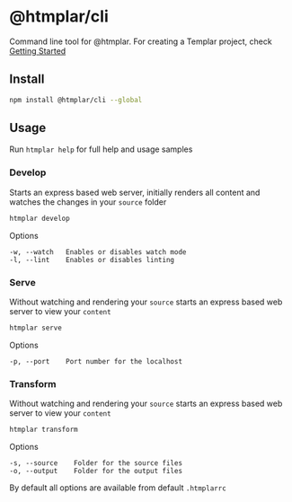 # @htmplar/cli

Command line tool for @htmplar. For creating a Templar project, check [Getting Started](../../README.md)


## Install

``` bash
npm install @htmplar/cli --global
```

## Usage

Run `htmplar help` for full help and usage samples

### Develop
Starts an express based web server, initially renders all content and watches the changes in your `source` folder

``` bash
htmplar develop
```

Options

```
-w, --watch   Enables or disables watch mode
-l, --lint    Enables or disables linting
```

### Serve
Without watching and rendering your `source` starts an express based web server to view your `content`

``` bash
htmplar serve
```

Options

```
-p, --port    Port number for the localhost
```

### Transform
Without watching and rendering your `source` starts an express based web server to view your `content`

``` bash
htmplar transform
```

Options

```
-s, --source    Folder for the source files
-o, --output    Folder for the output files
```

By default all options are available from default `.htmplarrc` 